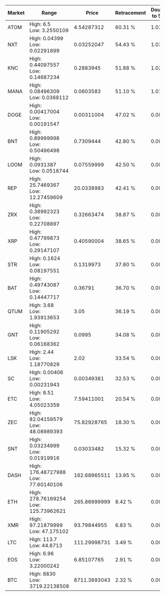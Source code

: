 | Market | Range | Price| Retracement | Doubles to 50% |
| --- | --- | --- | --- | --- |
| ATOM | High: 6.5<br />Low: 3.2550109 | 4.54287312 | 60.31 % | 1.07 |
| NXT | High: 0.04399<br />Low: 0.02291899 | 0.03252047 | 54.43 % | 1.03 |
| KNC | High: 0.44097557<br />Low: 0.14687234 | 0.2883945 | 51.88 % | 1.02 |
| MANA | High: 0.08496309<br />Low: 0.0368112 | 0.0603583 | 51.10 % | 1.01 |
| DOGE | High: 0.00417004<br />Low: 0.00191547 | 0.00311004 | 47.02 % | 0.00 |
| BNT | High: 0.89999998<br />Low: 0.50496498 | 0.7309444 | 42.80 % | 0.00 |
| LOOM | High: 0.0931387<br />Low: 0.0518744 | 0.07559999 | 42.50 % | 0.00 |
| REP | High: 25.7469367<br />Low: 12.27459609 | 20.0338983 | 42.41 % | 0.00 |
| ZRX | High: 0.38992323<br />Low: 0.22708897 | 0.32663474 | 38.87 % | 0.00 |
| XRP | High: 0.47799873<br />Low: 0.29147107 | 0.40590004 | 38.65 % | 0.00 |
| STR | High: 0.1624<br />Low: 0.08197551 | 0.1319973 | 37.80 % | 0.00 |
| BAT | High: 0.49743087<br />Low: 0.14447717 | 0.36791 | 36.70 % | 0.00 |
| QTUM | High: 3.68<br />Low: 1.93913653 | 3.05 | 36.19 % | 0.00 |
| GNT | High: 0.11905292<br />Low: 0.06168362 | 0.0995 | 34.08 % | 0.00 |
| LSK | High: 2.44<br />Low: 1.18770829 | 2.02 | 33.54 % | 0.00 |
| SC | High: 0.00406<br />Low: 0.00231943 | 0.00349381 | 32.53 % | 0.00 |
| ETC | High: 8.51<br />Low: 4.05023359 | 7.59411001 | 20.54 % | 0.00 |
| ZEC | High: 82.04159579<br />Low: 48.08989393 | 75.82928765 | 18.30 % | 0.00 |
| SNT | High: 0.03234999<br />Low: 0.01919916 | 0.03033482 | 15.32 % | 0.00 |
| DASH | High: 176.48727988<br />Low: 77.60140106 | 162.68965511 | 13.95 % | 0.00 |
| ETH | High: 278.76169254<br />Low: 125.73962621 | 265.86999999 | 8.42 % | 0.00 |
| XMR | High: 97.21879999<br />Low: 47.175102 | 93.79844955 | 6.83 % | 0.00 |
| LTC | High: 113.7<br />Low: 44.8713 | 111.29998731 | 3.49 % | 0.00 |
| EOS | High: 6.96<br />Low: 3.22000242 | 6.85107765 | 2.91 % | 0.00 |
| BTC | High: 8830<br />Low: 3719.22138508 | 8711.3893043 | 2.32 % | 0.00 |
